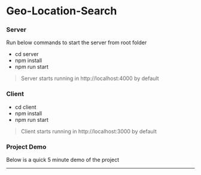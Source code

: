 # Geo-Location-Search

### Server

Run below commands to start the server from root folder
* cd server
* npm install
* npm run start
> Server starts running in http://localhost:4000 by default

### Client
* cd client
* npm install
* npm run start
> Client starts running in http://localhost:3000 by default


### Project Demo
Below is a quick 5 minute demo of the project
> 

---
